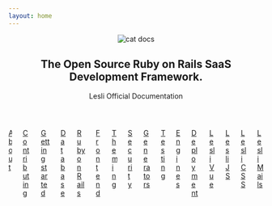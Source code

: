```yaml
---
layout: home
---
```


<header class="hero is-medium docs-header">
    <section class="hero-body">
        <img class="m-auto" alt="cat docs" src="/images/cats/docs.svg" />
        <h1 class="title">
            The Open Source Ruby on Rails <span class="accent">SaaS Development Framework.</span>
        </h1>
        <p class="description">
            Lesli Official Documentation
        </p>
    </section>
</header>

<section class="container docs-content">
    <div class="columns">
        <div class="column">
            <a href="/docs/lesli/5x/about/">
                <span class="icon">
                    <i class="ri-heart-line"></i>
                </span>
                About
            </a>
        </div>
        <div class="column">
            <a href="/docs/lesli/5x/contributing/">
                <span class="icon">
                    <i class="ri-git-pull-request-line"></i>
                </span>
                Contributing
            </a>
        </div>
        <div class="column">
            <a href="/docs/lesli/5x/getting-started/">
                <span class="icon">
                    <i class="ri-send-plane-line"></i>
                </span>
                Getting started
            </a>
        </div>
        <div class="column">
            <a href="/docs/lesli/5x/database/">
                <span class="icon">
                    <i class="ri-database-line"></i>
                </span>
                Database
            </a>
        </div>
        <div class="column">
            <a href="/docs/lesli/5x/ruby-on-rails/">
                <span class="icon">
                    <i class="ri-server-line"></i>
                </span>
                Ruby on Rails
            </a>
        </div>
        <div class="column">
            <a href="/docs/lesli/5x/theming/">
                <span class="icon">
                    <i class="ri-window-line"></i>
                </span>
                Frontend
            </a>
        </div>
        <div class="column">
            <a href="/docs/lesli/5x/theming/">
                <span class="icon">
                    <i class="ri-palette-line"></i>
                </span>
                Theming
            </a>
        </div>
        <div class="column">
            <a href="/docs/lesli/5x/security/">
                <span class="icon">
                    <i class="ri-shield-line"></i>
                </span>
                Security
            </a>
        </div>
        <div class="column">
            <a href="/docs/lesli/5x/generators/">
                <span class="icon">
                    <i class="ri-code-line"></i>
                </span>
                Generators
            </a>
        </div>
        <div class="column">
            <a href="/docs/lesli/5x/testing/">
                <span class="icon">
                    <i class="ri-bug-line"></i>
                </span>
                Testing
            </a>
        </div>
        <div class="column">
            <a href="/docs/lesli/5x/engines/">
                <span class="icon">
                    <i class="ri-shapes-line"></i>
                </span>
                Engines
            </a>
        </div>
        <div class="column">
            <a href="/docs/lesli/5x/deployment/">
                <span class="icon">
                    <i class="ri-flashlight-line"></i>
                </span>
                Deployment
            </a>
        </div>
        <div class="column">
            <a href="/docs/lesli-vue/1x/">
                <span class="icon">
                    <i class="ri-vuejs-line"></i>
                </span>
                Lesli Vue
            </a>
        </div>
        <div class="column">
            <a href="/docs/lesli-js/1x/">
                <span class="icon">
                    <i class="ri-javascript-line"></i>
                </span>
                Lesli JS
            </a>
        </div>
        <div class="column">
            <a href="/docs/lesli-css/1x/">
                <span class="icon">
                    <i class="ri-css3-line"></i>
                </span>
                Lesli CSS
            </a>
        </div>
        <div class="column">
            <a href="/docs/lesli-mails/1x/">
                <span class="icon">
                    <i class="ri-mail-open-line"></i>
                </span>
                Lesli Mails
            </a>
        </div>
    </div>
</section>

<style>
    @import "./.vitepress/theme/stylesheets/index.scss";
</style>
